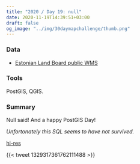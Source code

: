 ```yaml
---
title: "2020 / Day 19: null"
date: 2020-11-19T14:39:51+03:00
draft: false
og_image: "../img/30daymapchallenge/thumb.png"
---
```

### Data
- [Estonian Land Board public WMS](https://geoportaal.maaamet.ee/eng/Services/Public-WMS-Service-p346.html)

### Tools
PostGIS, QGIS.

### Summary
Null said! And a happy PostGIS Day!

_Unfortonately this SQL seems to have not survived._

[hi-res](https://tkardi.ee/writeup/img/30daymapchallenge/day-19-null.png)

{{< tweet 1329317361762111488 >}}
